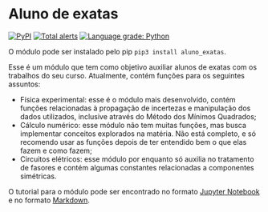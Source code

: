 # Aluno de exatas

[![PyPI](https://img.shields.io/pypi/v/aluno_exatas.svg?style=for-the-badge)](https://pypi.org/project/aluno_exatas/)
[![Total alerts](https://img.shields.io/lgtm/alerts/g/ericonr/aluno_exatas.svg?logo=lgtm&logoWidth=18&style=for-the-badge)](https://lgtm.com/projects/g/ericonr/aluno_exatas/alerts/)
[![Language grade: Python](https://img.shields.io/lgtm/grade/python/g/ericonr/aluno_exatas.svg?logo=lgtm&logoWidth=18&style=for-the-badge)](https://lgtm.com/projects/g/ericonr/aluno_exatas/context:python)

O módulo pode ser instalado pelo pip `pip3 install aluno_exatas`.

Esse é um módulo que tem como objetivo auxiliar alunos de exatas com os trabalhos do seu curso. Atualmente, contém funções para os seguintes assuntos:
* Física experimental: esse é o módulo mais desenvolvido, contém funções relacionadas à propagação de incertezas e manipulação dos dados utilizados, inclusive através do Método dos Mínimos Quadrados;
* Cálculo numérico: esse módulo não tem muitas funções, mas busca implementar conceitos explorados na matéria. Não está completo, e só recomendo usar as funções depois de ter entendido bem o que elas fazem e como fazem;
* Circuitos elétricos: esse módulo por enquanto só auxilia no tratamento de fasores e contém algumas constantes relacionadas a componentes simétricas.

O tutorial para o módulo pode ser encontrado no formato [Jupyter Notebook](https://github.com/ericonr/aluno_exatas/blob/master/tutorial_aluno_exatas.ipynb) e no formato [Markdown](https://github.com/ericonr/aluno_exatas/blob/master/tutorial_aluno_exatas.md).
